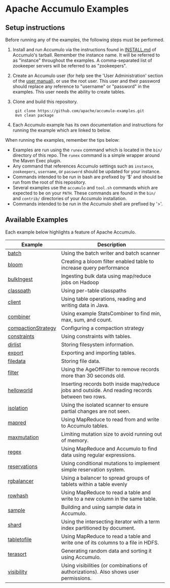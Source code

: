 <!--
Licensed to the Apache Software Foundation (ASF) under one or more
contributor license agreements.  See the NOTICE file distributed with
this work for additional information regarding copyright ownership.
The ASF licenses this file to You under the Apache License, Version 2.0
(the "License"); you may not use this file except in compliance with
the License.  You may obtain a copy of the License at

    http://www.apache.org/licenses/LICENSE-2.0

Unless required by applicable law or agreed to in writing, software
distributed under the License is distributed on an "AS IS" BASIS,
WITHOUT WARRANTIES OR CONDITIONS OF ANY KIND, either express or implied.
See the License for the specific language governing permissions and
limitations under the License.
-->
# Apache Accumulo Examples

## Setup instructions

Before running any of the examples, the following steps must be performed.

1. Install and run Accumulo via the instructions found in [INSTALL.md] of Accumulo's tarball. 
   Remember the instance name. It will be referred to as "instance" throughout the examples. A
   comma-separated list of zookeeper servers will be referred to as "zookeepers".

2. Create an Accumulo user (for help see the 'User Administration' section of the 
   [user manual][manual]), or use the root user. This user and their password should replace any
   reference to "username" or "password" in the examples. This user needs the ability to create
   tables.

3. Clone and build this repository.

        git clone https://github.com/apache/accumulo-examples.git
        mvn clean package

4. Each Accumulo example has its own documentation and instructions for running the example which
   are linked to below.

When running the examples, remember the tips below:

* Examples are run using the `runex` command which is located in the `bin/` directory of this repo.
  The `runex` command is a simple wrapper around the Maven Exec plugin.
* Any command that references Accumulo settings such as `instance`, `zookeepers`, `username`, or 
`password` should be updated for your instance.
* Commands intended to be run in bash are prefixed by '$' and should be run from the root of this
  repository.
* Several examples use the `accumulo` and `tool.sh` commands which are expected to be on your 
  `PATH`. These commands are found in the `bin/` and `contrib/` directories of your Accumulo
  installation.
* Commands intended to be run in the Accumulo shell are prefixed by '>'.

## Available Examples

Each example below highlights a feature of Apache Accumulo.

| Example | Description |
|---------|-------------|
| [batch] | Using the batch writer and batch scanner |
| [bloom] | Creating a bloom filter enabled table to increase query performance |
| [bulkIngest] | Ingesting bulk data using map/reduce jobs on Hadoop |
| [classpath] | Using per-table classpaths |
| [client] | Using table operations, reading and writing data in Java. |
| [combiner] | Using example StatsCombiner to find min, max, sum, and count. |
| [compactionStrategy] | Configuring a compaction strategy |
| [constraints] | Using constraints with tables. |
| [dirlist] | Storing filesystem information. |
| [export] | Exporting and importing tables. |
| [filedata] | Storing file data. |
| [filter] | Using the AgeOffFilter to remove records more than 30 seconds old. |
| [helloworld] | Inserting records both inside map/reduce jobs and outside. And reading records between two rows. |
| [isolation] | Using the isolated scanner to ensure partial changes are not seen. |
| [mapred] | Using MapReduce to read from and write to Accumulo tables. |
| [maxmutation] | Limiting mutation size to avoid running out of memory. |
| [regex] | Using MapReduce and Accumulo to find data using regular expressions. |
| [reservations] | Using conditional mutations to implement simple reservation system. |
| [rgbalancer] | Using a balancer to spread groups of tablets within a table evenly |
| [rowhash] | Using MapReduce to read a table and write to a new column in the same table. |
| [sample] | Building and using sample data in Accumulo. |
| [shard] | Using the intersecting iterator with a term index partitioned by document. |
| [tabletofile] | Using MapReduce to read a table and write one of its columns to a file in HDFS. |
| [terasort] | Generating random data and sorting it using Accumulo. |
| [visibility] | Using visibilities (or combinations of authorizations). Also shows user permissions. |

[manual]: https://accumulo.apache.org/latest/accumulo_user_manual/
[INSTALL.md]: https://github.com/apache/accumulo/blob/master/INSTALL.md
[batch]: docs/batch.md
[bloom]: docs/bloom.md
[bulkIngest]: docs/bulkIngest.md
[classpath]: docs/classpath.md
[client]: docs/client.md 
[combiner]: docs/combiner.md
[compactionStrategy]: docs/compactionStrategy.md
[constraints]: docs/constraints.md
[dirlist]: docs/dirlist.md
[export]: docs/export.md
[filedata]: docs/filedata.md
[filter]: docs/filter.md
[helloworld]: docs/helloworld.md
[isolation]: docs/isolation.md
[mapred]: docs/mapred.md
[maxmutation]: docs/maxmutation.md
[regex]: docs/regex.md
[reservations]: docs/reservations.md
[rgbalancer]: docs/rgbalancer.md
[rowhash]: docs/rowhash.md
[sample]: docs/sample.md
[shard]: docs/shard.md
[tabletofile]: docs/tabletofile.md
[terasort]: docs/terasort.md
[visibility]: docs/visibility.md
